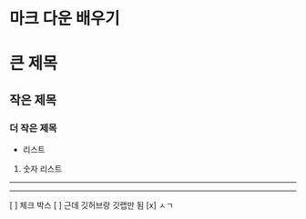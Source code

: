 # 마크 다운 배우기


# 큰 제목

## 작은 제목

### 더 작은 제목

- 리스트

1. 숫자 리스트

---

***

[ ] 체크 박스
[ ] 근데 깃허브랑 깃랩만 됨 
[x] ㅅㄱ
